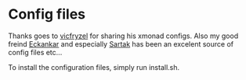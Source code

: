 # Config files

Thanks goes to [vicfryzel](https://github.com/vicfryzel) for sharing his xmonad configs. Also my good freind [Eckankar](https://github.com/Eckankar) and especially [Sartak](https://github.com/sartak/conf) has been an excelent source of config files etc...

To install the configuration files, simply run install.sh.


